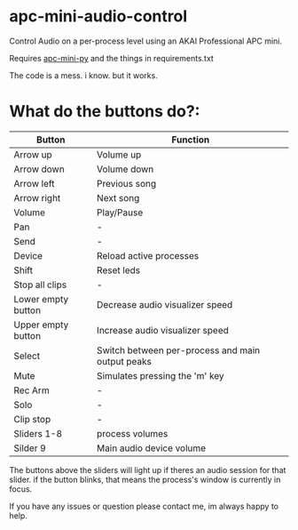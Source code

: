 # apc-mini-audio-control
Control Audio on a per-process level using an AKAI Professional APC mini.

Requires [apc-mini-py](https://github.com/Secretowo/apc-mini-py) and the things in requirements.txt

The code is a mess. i know. but it works.

# What do the buttons do?:
Button | Function
------ | --------
Arrow up | Volume up
Arrow down | Volume down
Arrow left | Previous song
Arrow right | Next song
Volume | Play/Pause
Pan | -
Send | -
Device | Reload active processes
Shift | Reset leds 
Stop all clips | -
Lower empty button | Decrease audio visualizer speed
Upper empty button | Increase audio visualizer speed
Select | Switch between per-process and main output peaks
Mute | Simulates pressing the 'm' key
Rec Arm | -
Solo | -
Clip stop | -
Sliders 1-8 | process volumes
Silder 9 | Main audio device volume

The buttons above the sliders will light up if theres an audio session for that slider. if the button blinks, that means the process's window is currently in focus.

If you have any issues or question please contact me, im always happy to help.
